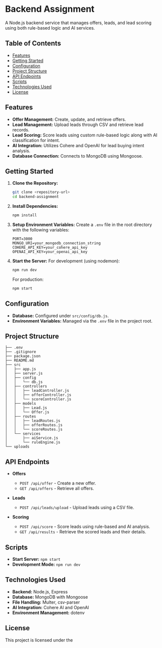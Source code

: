 # Backend Assignment

A Node.js backend service that manages offers, leads, and lead scoring using both rule-based logic and AI services.

## Table of Contents

- [Features](#features)
- [Getting Started](#getting-started)
- [Configuration](#configuration)
- [Project Structure](#project-structure)
- [API Endpoints](#api-endpoints)
- [Scripts](#scripts)
- [Technologies Used](#technologies-used)
- [License](#license)

## Features

- **Offer Management:** Create, update, and retrieve offers.
- **Lead Management:** Upload leads through CSV and retrieve lead records.
- **Lead Scoring:** Score leads using custom rule-based logic along with AI classification for intent.
- **AI Integration:** Utilizes Cohere and OpenAI for lead buying intent analysis.
- **Database Connection:** Connects to MongoDB using Mongoose.

## Getting Started

1. **Clone the Repository:**

   ```sh
   git clone <repository-url>
   cd backend-assignment
   ```

2. **Install Dependencies:**

   ```sh
   npm install
   ```

3. **Setup Environment Variables:**
   Create a `.env` file in the root directory with the following variables:

   ```dotenv
   PORT=3000
   MONGO_URI=your_mongodb_connection_string
   COHERE_API_KEY=your_cohere_api_key
   OPENAI_API_KEY=your_openai_api_key
   ```

4. **Start the Server:**
   For development (using nodemon):
   ```sh
   npm run dev
   ```
   For production:
   ```sh
   npm start
   ```

## Configuration

- **Database:** Configured under `src/config/db.js`.
- **Environment Variables:** Managed via the `.env` file in the project root.

## Project Structure

```
├── .env
├── .gitignore
├── package.json
├── README.md
├── src
│   ├── app.js
│   ├── server.js
│   ├── config
│   │   └── db.js
│   ├── controllers
│   │   ├── leadController.js
│   │   ├── offerController.js
│   │   └── scoreController.js
│   ├── models
│   │   ├── Lead.js
│   │   └── Offer.js
│   ├── routes
│   │   ├── leadRoutes.js
│   │   ├── offerRoutes.js
│   │   └── scoreRoutes.js
│   └── services
│       ├── aiService.js
│       └── ruleEngine.js
└── uploads
```

## API Endpoints

- **Offers**

  - `POST /api/offer` - Create a new offer.
  - `GET /api/offers` - Retrieve all offers.

- **Leads**

  - `POST /api/leads/upload` - Upload leads using a CSV file.

- **Scoring**
  - `POST /api/score` - Score leads using rule-based and AI analysis.
  - `GET /api/results` - Retrieve the scored leads and their details.

## Scripts

- **Start Server:** `npm start`
- **Development Mode:** `npm run dev`

## Technologies Used

- **Backend:** Node.js, Express
- **Database:** MongoDB with Mongoose
- **File Handling:** Multer, csv-parser
- **AI Integration:** Cohere AI and OpenAI
- **Environment Management:** dotenv

## License

This project is licensed under the
